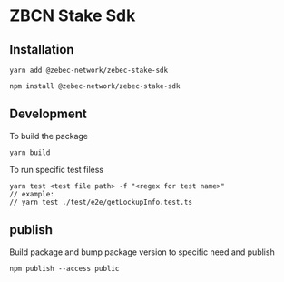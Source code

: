 # ZBCN Stake Sdk

## Installation

```
yarn add @zebec-network/zebec-stake-sdk
```

```
npm install @zebec-network/zebec-stake-sdk
```

## Development

To build the package

```
yarn build
```

To run specific test filess

```
yarn test <test file path> -f "<regex for test name>"
// example:
// yarn test ./test/e2e/getLockupInfo.test.ts
```

## publish

Build package and bump package version to specific need and publish

```
npm publish --access public
```
